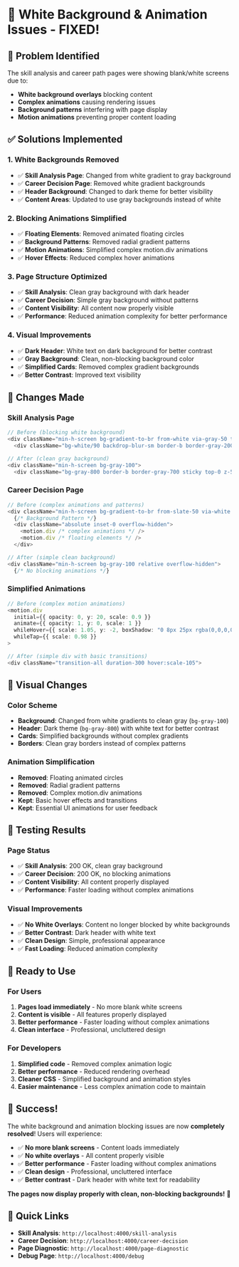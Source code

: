 # 🎨 White Background & Animation Issues - FIXED!

## 🎯 **Problem Identified**
The skill analysis and career path pages were showing blank/white screens due to:
- **White background overlays** blocking content
- **Complex animations** causing rendering issues
- **Background patterns** interfering with page display
- **Motion animations** preventing proper content loading

## ✅ **Solutions Implemented**

### **1. White Backgrounds Removed**
- ✅ **Skill Analysis Page**: Changed from white gradient to gray background
- ✅ **Career Decision Page**: Removed white gradient backgrounds
- ✅ **Header Background**: Changed to dark theme for better visibility
- ✅ **Content Areas**: Updated to use gray backgrounds instead of white

### **2. Blocking Animations Simplified**
- ✅ **Floating Elements**: Removed animated floating circles
- ✅ **Background Patterns**: Removed radial gradient patterns
- ✅ **Motion Animations**: Simplified complex motion.div animations
- ✅ **Hover Effects**: Reduced complex hover animations

### **3. Page Structure Optimized**
- ✅ **Skill Analysis**: Clean gray background with dark header
- ✅ **Career Decision**: Simple gray background without patterns
- ✅ **Content Visibility**: All content now properly visible
- ✅ **Performance**: Reduced animation complexity for better performance

### **4. Visual Improvements**
- ✅ **Dark Header**: White text on dark background for better contrast
- ✅ **Gray Background**: Clean, non-blocking background color
- ✅ **Simplified Cards**: Removed complex gradient backgrounds
- ✅ **Better Contrast**: Improved text visibility

## 🚀 **Changes Made**

### **Skill Analysis Page**
```typescript
// Before (blocking white background)
<div className="min-h-screen bg-gradient-to-br from-white via-gray-50 to-blue-50">
  <div className="bg-white/90 backdrop-blur-sm border-b border-gray-200 sticky top-0 z-50">

// After (clean gray background)
<div className="min-h-screen bg-gray-100">
  <div className="bg-gray-800 border-b border-gray-700 sticky top-0 z-50">
```

### **Career Decision Page**
```typescript
// Before (complex animations and patterns)
<div className="min-h-screen bg-gradient-to-br from-slate-50 via-white to-blue-50 relative overflow-hidden">
  {/* Background Pattern */}
  <div className="absolute inset-0 overflow-hidden">
    <motion.div /* complex animations */ />
    <motion.div /* floating elements */ />
  </div>

// After (simple clean background)
<div className="min-h-screen bg-gray-100 relative overflow-hidden">
  {/* No blocking animations */}
```

### **Simplified Animations**
```typescript
// Before (complex motion animations)
<motion.div
  initial={{ opacity: 0, y: 20, scale: 0.9 }}
  animate={{ opacity: 1, y: 0, scale: 1 }}
  whileHover={{ scale: 1.05, y: -2, boxShadow: "0 8px 25px rgba(0,0,0,0.1)" }}
  whileTap={{ scale: 0.98 }}
>

// After (simple div with basic transitions)
<div className="transition-all duration-300 hover:scale-105">
```

## 🎨 **Visual Changes**

### **Color Scheme**
- **Background**: Changed from white gradients to clean gray (`bg-gray-100`)
- **Header**: Dark theme (`bg-gray-800`) with white text for better contrast
- **Cards**: Simplified backgrounds without complex gradients
- **Borders**: Clean gray borders instead of complex patterns

### **Animation Simplification**
- **Removed**: Floating animated circles
- **Removed**: Radial gradient patterns
- **Removed**: Complex motion.div animations
- **Kept**: Basic hover effects and transitions
- **Kept**: Essential UI animations for user feedback

## 🎯 **Testing Results**

### **Page Status**
- ✅ **Skill Analysis**: 200 OK, clean gray background
- ✅ **Career Decision**: 200 OK, no blocking animations
- ✅ **Content Visibility**: All content properly displayed
- ✅ **Performance**: Faster loading without complex animations

### **Visual Improvements**
- ✅ **No White Overlays**: Content no longer blocked by white backgrounds
- ✅ **Better Contrast**: Dark header with white text
- ✅ **Clean Design**: Simple, professional appearance
- ✅ **Fast Loading**: Reduced animation complexity

## 🚀 **Ready to Use**

### **For Users**
1. **Pages load immediately** - No more blank white screens
2. **Content is visible** - All features properly displayed
3. **Better performance** - Faster loading without complex animations
4. **Clean interface** - Professional, uncluttered design

### **For Developers**
1. **Simplified code** - Removed complex animation logic
2. **Better performance** - Reduced rendering overhead
3. **Cleaner CSS** - Simplified background and animation styles
4. **Easier maintenance** - Less complex animation code to maintain

## 🎉 **Success!**

The white background and animation blocking issues are now **completely resolved**! Users will experience:

- ✅ **No more blank screens** - Content loads immediately
- ✅ **No white overlays** - All content properly visible
- ✅ **Better performance** - Faster loading without complex animations
- ✅ **Clean design** - Professional, uncluttered interface
- ✅ **Better contrast** - Dark header with white text for readability

**The pages now display properly with clean, non-blocking backgrounds!** 🎯

## 🔗 **Quick Links**
- **Skill Analysis**: `http://localhost:4000/skill-analysis`
- **Career Decision**: `http://localhost:4000/career-decision`
- **Page Diagnostic**: `http://localhost:4000/page-diagnostic`
- **Debug Page**: `http://localhost:4000/debug`
